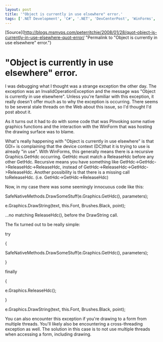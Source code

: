 ```yaml
---
layout: post
title: '"Object is currently in use elsewhere" error.'
tags: ['.NET Development', 'C#', '.NET', 'DevCenterPost', 'WinForms', 'msmvps']
---
```

[Source](http://blogs.msmvps.com/peterritchie/2008/01/28/quot-object-is-currently-in-use-elsewhere-quot-error/ "Permalink to "Object is currently in use elsewhere" error.")

# "Object is currently in use elsewhere" error.

I was debugging what I thought was a strange exception the other day. The exception was an InvalidOperationException and the message was "Object is currently in use elsewhere". Unless you're familiar with this exception, it really doesn't offer much as to why the exception is occurring. There seems to be several stale threads on the Web about this issue, so I'd thought I'd post about it.

As it turns out it had to do with some code that was PInvoking some native graphics functions and the interaction with the WinForm that was hosting the drawing surface was to blame.

What's really happening with "Object is currently in use elsewhere" is that GDI+ is complaining that the device context (DC)that it is trying to use is already "in use". With WinForms, this generally means there is a recursive Graphics.GetHdc occurring. GetHdc must match a ReleaseHdc before any other GetHdc. Recursive means you have something like GetHdc->GetHdc->ReleaseHdc->ReleaseHdc, instead of GetHdc->ReleaseHdc->GetHdc->ReleaseHdc. Another possibility is that there is a missing call toReleaseHdc. (i.e. GetHdc->GetHdc->ReleaseHdc)

Now, in my case there was some seemingly innocuous code like this:

  

 SafeNativeMethods.DrawSomeStuff(e.Graphics.GetHdc(), parameters);

  

 e.Graphics.DrawString(text, this.Font, Brushes.Black, point);

…no matching ReleaseHdc(), before the DrawString call.

The fix turned out to be really simple:

  

  

 try

 {

  SafeNativeMethods.DrawSomeStuff(e.Graphics.GetHdc(), parameters);

 }

 finally

 {

 e.Graphics.ReleaseHdc();

 }

 e.Graphics.DrawString(text, this.Font, Brushes.Black, point);

You can also encounter this exception if you're drawing to a form from multiple threads. You'll likely also be encountering a cross-threading exception as well. The solution in this case is to not use multiple threads when accessing a form, including drawing.


